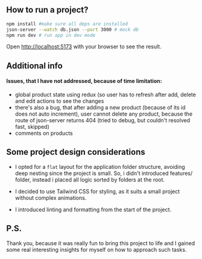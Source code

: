 ## How to run a project?

```bash
npm install #make sure all deps are installed
json-server --watch db.json --port 3000 # mock db
npm run dev # run app in dev mode
```

Open [http://localhost:5173](http://localhost:5173) with your browser to see the result.

## Additional info

#### Issues, that I have not addressed, because of time limitation:
- global product state using redux (so user has to refresh after add, delete and edit actions to see the changes
- there's also a bug, that after adding a new product (because of its id does not auto increment), user cannot delete any product, because the route of json-server returns 404 (tried to debug, but couldn't resolved fast, skipped)
- comments on products

## Some project design considerations

- I opted for a `flat` layout for the application folder structure, avoiding deep nesting since the project is small. So, i didn't introduced features/ folder, instead i placed all logic sorted by folders at the root.

- I decided to use Tailwind CSS for styling, as it suits a small project without complex animations.

- I introduced linting and formatting from the start of the project.



## P.S.
Thank you, because it was really fun to bring this project to life and I gained some real interesting insights for myself on how to approach such tasks.


